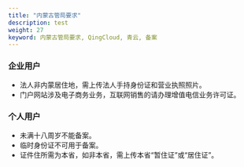 ```yaml
---
title: "内蒙古管局要求"
description: test
weight: 27
keyword: 内蒙古管局要求, QingCloud, 青云, 备案
---
```




### 企业用户

- 法人非内蒙居住地，需上传法人手持身份证和营业执照照片。
- 门户网站涉及电子商务业务，互联网销售的请办理增值电信业务许可证。

### 个人用户

- 未满十八周岁不能备案。
- 临时身份证不可用于备案。
- 证件住所需为本省，如非本省，需上传本省“暂住证”或“居住证”。